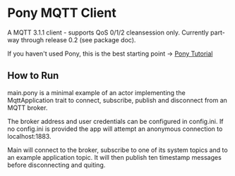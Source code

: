 # Pony MQTT Client #

A MQTT 3.1.1 client - supports QoS 0/1/2 cleansession only. Currently part-way through release 0.2 (see package doc).

If you haven't used Pony, this is the best starting point -> [Pony Tutorial](https://tutorial.ponylang.io/index.html)

## How to Run ##

main.pony is a minimal example of an actor implementing the MqttApplication trait to connect, subscribe, publish and disconnect from an MQTT broker.

The broker address and user credentials can be configured in config.ini. If no config.ini is provided the app will attempt an anonymous connection to localhost:1883.

Main will connect to the broker, subscribe to one of its system topics and to an example application topic. It will then publish ten timestamp messages before disconnecting and quiting.

